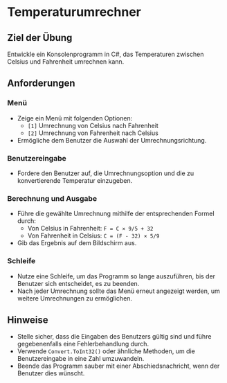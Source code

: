 # Temperaturumrechner

## Ziel der Übung

Entwickle ein Konsolenprogramm in C#, das Temperaturen zwischen Celsius und Fahrenheit umrechnen kann.

## Anforderungen

### Menü

- Zeige ein Menü mit folgenden Optionen:
  - `[1]` Umrechnung von Celsius nach Fahrenheit
  - `[2]` Umrechnung von Fahrenheit nach Celsius
- Ermögliche dem Benutzer die Auswahl der Umrechnungsrichtung.

### Benutzereingabe

- Fordere den Benutzer auf, die Umrechnungsoption und die zu konvertierende Temperatur einzugeben.

### Berechnung und Ausgabe

- Führe die gewählte Umrechnung mithilfe der entsprechenden Formel durch:
  - Von Celsius in Fahrenheit: `F = C × 9/5 + 32`
  - Von Fahrenheit in Celsius: `C = (F - 32) × 5/9`
- Gib das Ergebnis auf dem Bildschirm aus.

### Schleife

- Nutze eine Schleife, um das Programm so lange auszuführen, bis der Benutzer sich entscheidet, es zu beenden.
- Nach jeder Umrechnung sollte das Menü erneut angezeigt werden, um weitere Umrechnungen zu ermöglichen.

## Hinweise

- Stelle sicher, dass die Eingaben des Benutzers gültig sind und führe gegebenenfalls eine Fehlerbehandlung durch.
- Verwende `Convert.ToInt32()` oder ähnliche Methoden, um die Benutzereingabe in eine Zahl umzuwandeln.
- Beende das Programm sauber mit einer Abschiedsnachricht, wenn der Benutzer dies wünscht.
